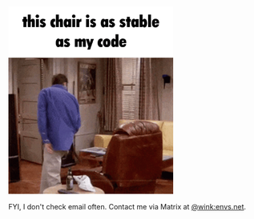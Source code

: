 <img src="./caption.gif" height="375">

FYI, I don't check email often. Contact me via Matrix at [@wink:envs.net](https://matrix.to/#/@wink:envs.net).
